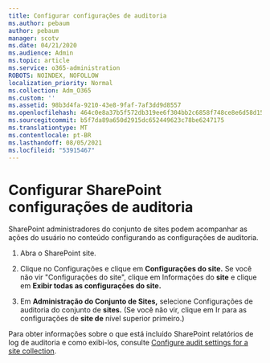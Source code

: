 ```yaml
---
title: Configurar configurações de auditoria
ms.author: pebaum
author: pebaum
manager: scotv
ms.date: 04/21/2020
ms.audience: Admin
ms.topic: article
ms.service: o365-administration
ROBOTS: NOINDEX, NOFOLLOW
localization_priority: Normal
ms.collection: Adm_O365
ms.custom: ''
ms.assetid: 98b3d4fa-9210-43e8-9faf-7af3dd9d8557
ms.openlocfilehash: 464c0e8a37b5f572db319ee6f304bb2c6858f748ce8e6d58d155e458ce8517a1
ms.sourcegitcommit: b5f7da89a650d2915dc652449623c78be6247175
ms.translationtype: MT
ms.contentlocale: pt-BR
ms.lasthandoff: 08/05/2021
ms.locfileid: "53915467"
---
```

# <a name="configure-sharepoint-audit-settings"></a>Configurar SharePoint configurações de auditoria

SharePoint administradores do conjunto de sites podem acompanhar as ações do usuário no conteúdo configurando as configurações de auditoria.
  
1. Abra o SharePoint site.
    
2. Clique no Configurações e clique em **Configurações do site.** Se você não vir "Configurações do site", clique em Informações do **site** e clique em **Exibir todas as configurações do site.**
    
3. Em **Administração do Conjunto de Sites,** selecione Configurações de auditoria do conjunto de **sites.** (Se você não vir, clique em Ir para as configurações de **site de** nível superior primeiro.) 
    
Para obter informações sobre o que está incluído SharePoint relatórios de log de auditoria e como exibi-los, consulte [Configure audit settings for a site collection](https://go.microsoft.com/fwlink/?linkid=404050).
  

